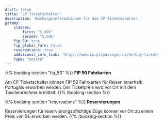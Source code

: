 ```yaml
---
draft: false
title: 'CP Ticketschalter'
description: 'Buchungsinformationen für die CP Ticketschalter.'
params:
    classes:
        first: "5,00€"
        second: "5,00€"
    fip_50: true
    fip_global_fare: false
    reservations: true
    additional_info_link: "https://www.cp.pt/passageiros/en/buy-tickets/Sales-points/ticket-offices"
    type: "onsite"
---
```


{{% booking-section "fip_50" %}}
**FIP 50 Fahrkarten**

Am CP Ticketschalter können FIP 50 Fahrkarten für Reisen innerhalb Portugals erworben werden. Der Ticketpreis wird vor Ort mit dem Taschenrechner ermittelt.
{{% /booking-section %}}

{{% booking-section "reservations" %}}
**Reservierungen**

Reservierungen für reservierungspflichtige Züge können vor Ort zu einem Preis von 5€ erworben werden.
{{% /booking-section %}}
